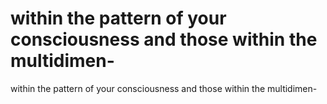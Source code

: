# within the pattern of your consciousness and those within the multidimen-

within the pattern of your consciousness and those within the multidimen-